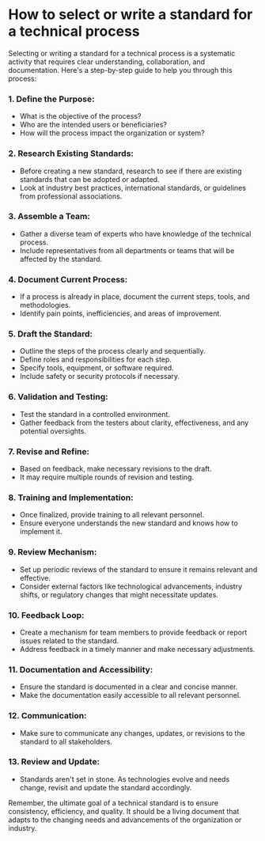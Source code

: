 # How to select or write a standard for a technical process

Selecting or writing a standard for a technical process is a systematic activity that requires clear understanding, collaboration, and documentation. Here's a step-by-step guide to help you through this process:

### 1. **Define the Purpose**:
- What is the objective of the process?
- Who are the intended users or beneficiaries?
- How will the process impact the organization or system?

### 2. **Research Existing Standards**:
- Before creating a new standard, research to see if there are existing standards that can be adopted or adapted.
- Look at industry best practices, international standards, or guidelines from professional associations.

### 3. **Assemble a Team**:
- Gather a diverse team of experts who have knowledge of the technical process.
- Include representatives from all departments or teams that will be affected by the standard.

### 4. **Document Current Process**:
- If a process is already in place, document the current steps, tools, and methodologies.
- Identify pain points, inefficiencies, and areas of improvement.

### 5. **Draft the Standard**:
- Outline the steps of the process clearly and sequentially.
- Define roles and responsibilities for each step.
- Specify tools, equipment, or software required.
- Include safety or security protocols if necessary.
	  
### 6. **Validation and Testing**:
- Test the standard in a controlled environment.
- Gather feedback from the testers about clarity, effectiveness, and any potential oversights.

### 7. **Revise and Refine**:
- Based on feedback, make necessary revisions to the draft.
- It may require multiple rounds of revision and testing.

### 8. **Training and Implementation**:
- Once finalized, provide training to all relevant personnel.
- Ensure everyone understands the new standard and knows how to implement it.
	  
### 9. **Review Mechanism**:
- Set up periodic reviews of the standard to ensure it remains relevant and effective.
- Consider external factors like technological advancements, industry shifts, or regulatory changes that might necessitate updates.

### 10. **Feedback Loop**:
- Create a mechanism for team members to provide feedback or report issues related to the standard.
- Address feedback in a timely manner and make necessary adjustments.

### 11. **Documentation and Accessibility**:
- Ensure the standard is documented in a clear and concise manner.
- Make the documentation easily accessible to all relevant personnel.

### 12. **Communication**:
- Make sure to communicate any changes, updates, or revisions to the standard to all stakeholders.

### 13. **Review and Update**:
- Standards aren't set in stone. As technologies evolve and needs change, revisit and update the standard accordingly.

Remember, the ultimate goal of a technical standard is to ensure consistency, efficiency, and quality. It should be a living document that adapts to the changing needs and advancements of the organization or industry.